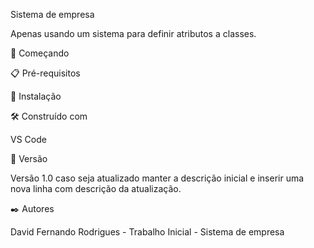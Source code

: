 Sistema de empresa

Apenas usando um sistema para definir atributos a classes.

🚀 Começando

📋 Pré-requisitos

🔧 Instalação

🛠️ Construído com

VS Code

📌 Versão

Versão 1.0 caso seja atualizado manter a descrição inicial e inserir uma nova linha com descrição da atualização.

✒️ Autores

David Fernando Rodrigues - Trabalho Inicial - Sistema de empresa
